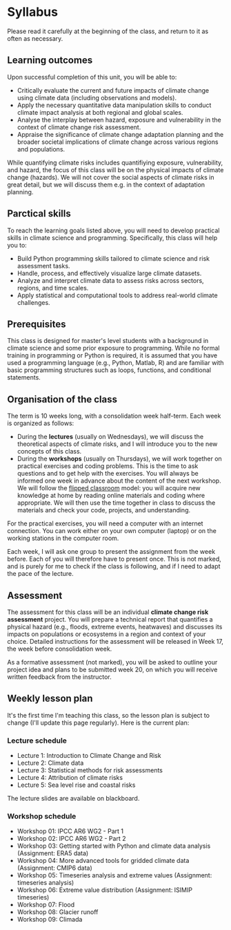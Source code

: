 # Syllabus

Please read it carefully at the beginning of the class, and return to it as often as necessary.

## Learning outcomes

Upon successful completion of this unit, you will be able to:

- Critically evaluate the current and future impacts of climate change using climate data (including observations and models).
- Apply the necessary quantitative data manipulation skills to conduct climate impact analysis at both regional and global scales.
- Analyse the interplay between hazard, exposure and vulnerability in the context of climate change risk assessment.
- Appraise the significance of climate change adaptation planning and the broader societal implications of climate change across various regions and populations.

While quantifying climate risks includes quantifiying exposure, vulnerability, and hazard, the focus of this class will be on the physical impacts of climate change (hazards). We will not cover the social aspects of climate risks in great detail, but we will discuss them e.g. in the context of adaptation planning.

## Parctical skills

To reach the learning goals listed above, you will need to develop practical skills in climate science and programming. Specifically, this class will help you to:

- Build Python programming skills tailored to climate science and risk assessment tasks.
- Handle, process, and effectively visualize large climate datasets.
- Analyze and interpret climate data to assess risks across sectors, regions, and time scales.
- Apply statistical and computational tools to address real-world climate challenges.

## Prerequisites

This class is designed for master's level students with a background in climate science and some prior exposure to programming. While no formal training in programming or Python is required, it is assumed that you have used a programming language (e.g., Python, Matlab, R) and are familiar with basic programming structures such as loops, functions, and conditional statements.

## Organisation of the class

The term is 10 weeks long, with a consolidation week half-term. Each week is organized as follows:

- During the **lectures** (usually on Wednesdays), we will discuss the theoretical aspects of climate risks, and I will introduce you to the new concepts of this class.
- During the **workshops** (usually on Thursdays), we will work together on practical exercises and coding problems. This is the time to ask questions and to get help with the exercises. You will always be informed one week in advance about the content of the next workshop. We will follow the [flipped classroom](https://en.wikipedia.org/wiki/Flipped_classroom) model: you will acquire new knowledge at home by reading online materials and coding where appropriate. We will then use the time together in class to discuss the materials and check your code, projects, and understanding.

For the practical exercises, you will need a computer with an internet connection. You can work either on your own computer (laptop) or on the working stations in the computer room.

Each week, I will ask one group to present the assignment from the week before. Each of you will therefore have to present once. This is not marked, and is purely for me to check if the class is following, and if I need to adapt the pace of the lecture.

## Assessment

The assessment for this class will be an individual **climate change risk assessment** project. You will prepare a technical report that quantifies a physical hazard (e.g., floods, extreme events, heatwaves) and discusses its impacts on populations or ecosystems in a region and context of your choice. Detailed instructions for the assessment will be released in Week 17, the week before consolidation week.

As a formative assessment (not marked), you will be asked to outline your project idea and plans to be submitted week 20, on which you will receive written feedback from the instructor.

## Weekly lesson plan

It's the first time I'm teaching this class, so the lesson plan is subject to change (I'll update this page regularly). Here is the current plan:

### Lecture schedule

- Lecture 1: Introduction to Climate Change and Risk
- Lecture 2: Climate data
- Lecture 3: Statistical methods for risk assessments
- Lecture 4: Attribution of climate risks
- Lecture 5: Sea level rise and coastal risks

The lecture slides are available on blackboard.

### Workshop schedule

- Workshop 01: IPCC AR6 WG2 - Part 1
- Workshop 02: IPCC AR6 WG2 - Part 2
- Workshop 03: Getting started with Python and climate data analysis (Assignment: ERA5 data)
- Workshop 04: More advanced tools for gridded climate data (Assignment: CMIP6 data)
- Workshop 05: Timeseries analysis and extreme values (Assignment: timeseries analysis)
- Workshop 06: Extreme value distribution (Assignment: ISIMIP timeseries)
- Workshop 07: Flood
- Workshop 08: Glacier runoff
- Workshop 09: Climada
